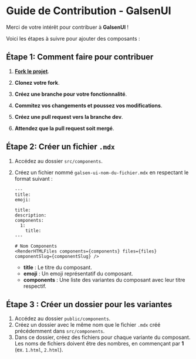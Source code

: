 # Guide de Contribution - GalsenUI

Merci de votre intérêt pour contribuer à **GalsenUI** !

Voici les étapes à suivre pour ajouter des composants :

## Étape 1: Comment faire pour contribuer

1. **[Fork le projet](https://github.com/GalsenDev221/galsen.ui.git)**.

2. **Clonez votre fork**.

3. **Créez une branche pour votre fonctionnalité**.

4. **Commitez vos changements et poussez vos modifications**.

5. **Créez une pull request vers la branche dev**.

6. **Attendez que la pull request soit mergé**.

## Étape 2: Créer un fichier `.mdx`

1. Accédez au dossier `src/components`.
2. Créez un fichier nommé `galsen-ui-nom-du-fichier.mdx` en respectant le format suivant :

   ```mdx
   ---
   title: 
   emoji: 

   title: 
   description: 
   components:
     1:
       title:  
   ---

   # Nom Components 
   <RenderHTMLFiles components={components} files={files} componentSlug={componentSlug} />
   ```

   - **title** : Le titre du composant.
   - **emoji** : Un emoji représentatif du composant.
   - **components** : Une liste des variantes du composant avec leur titre respectif.

## Étape 3 : Créer un dossier pour les variantes

1. Accédez au dossier `public/components`.
2. Créez un dossier avec le même nom que le fichier `.mdx` créé précédemment dans `src/components`.
3. Dans ce dossier, créez des fichiers pour chaque variante du composant. Les noms de fichiers doivent être des nombres, en commençant par **1** (ex. `1.html`, `2.html`).
